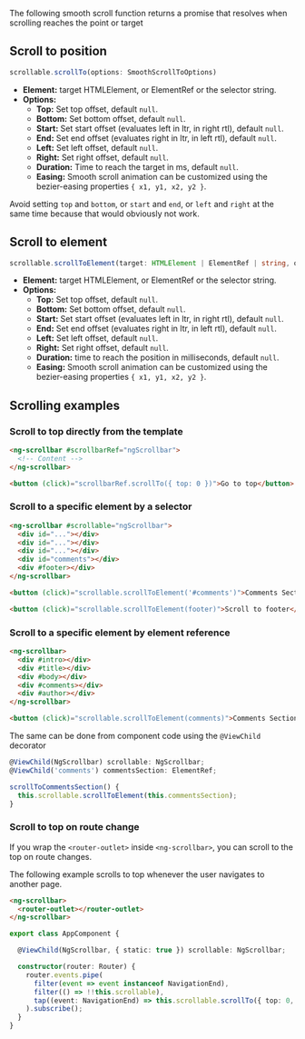 The following smooth scroll function returns a promise that resolves when scrolling reaches the point or target

## Scroll to position

```ts
scrollable.scrollTo(options: SmoothScrollToOptions)
```

- **Element:** target HTMLElement, or ElementRef or the selector string.
- **Options:**
  - **Top:** Set top offset, default `null`.
  - **Bottom:** Set bottom offset, default `null`.
  - **Start:** Set start offset (evaluates left in ltr, in right rtl), default `null`.
  - **End:** Set end offset (evaluates right in ltr, in left rtl), default `null`.
  - **Left:** Set left offset, default `null`.
  - **Right:** Set right offset, default `null`.
  - **Duration:** Time to reach the target in ms, default `null`.
  - **Easing:** Smooth scroll animation can be customized using the bezier-easing properties `{ x1, y1, x2, y2 }`.

Avoid setting `top` and `bottom`, or `start` and `end`, or `left` and `right` at the same time because that would obviously not work.

## Scroll to element

```ts
scrollable.scrollToElement(target: HTMLElement | ElementRef | string, options?)
```

- **Element:** target HTMLElement, or ElementRef or the selector string.
- **Options:**
  - **Top:** Set top offset, default `null`.
  - **Bottom:** Set bottom offset, default `null`.
  - **Start:** Set start offset (evaluates left in ltr, in right rtl), default `null`.
  - **End:** Set end offset (evaluates right in ltr, in left rtl), default `null`.
  - **Left:** Set left offset, default `null`.
  - **Right:** Set right offset, default `null`.
  - **Duration:** time to reach the position in milliseconds, default `null`.
  - **Easing:** Smooth scroll animation can be customized using the bezier-easing properties `{ x1, y1, x2, y2 }`.

## Scrolling examples

### Scroll to top directly from the template

```html
<ng-scrollbar #scrollbarRef="ngScrollbar">
  <!-- Content -->
</ng-scrollbar>

<button (click)="scrollbarRef.scrollTo({ top: 0 })">Go to top</button>
```

### Scroll to a specific element by a selector

```html
<ng-scrollbar #scrollable="ngScrollbar">
  <div id="..."></div>
  <div id="..."></div>
  <div id="..."></div>
  <div id="comments"></div>
  <div #footer></div>
</ng-scrollbar>

<button (click)="scrollable.scrollToElement('#comments')">Comments Section</button>

<button (click)="scrollable.scrollToElement(footer)">Scroll to footer</button>
```

### Scroll to a specific element by element reference

```html
<ng-scrollbar>
  <div #intro></div>
  <div #title></div>
  <div #body></div>
  <div #comments></div>
  <div #author></div>
</ng-scrollbar>

<button (click)="scrollable.scrollToElement(comments)">Comments Section</button>
```

The same can be done from component code using the `@ViewChild` decorator

```ts
@ViewChild(NgScrollbar) scrollable: NgScrollbar;
@ViewChild('comments') commentsSection: ElementRef;

scrollToCommentsSection() {
  this.scrollable.scrollToElement(this.commentsSection);
}
```


### Scroll to top on route change

If you wrap the `<router-outlet>` inside `<ng-scrollbar>`, you can scroll to the top on route changes.

The following example scrolls to top whenever the user navigates to another page.

```html
<ng-scrollbar>
  <router-outlet></router-outlet>
</ng-scrollbar>
```
```ts
export class AppComponent {

  @ViewChild(NgScrollbar, { static: true }) scrollable: NgScrollbar;

  constructor(router: Router) {
    router.events.pipe(
      filter(event => event instanceof NavigationEnd),
      filter(() => !!this.scrollable),
      tap((event: NavigationEnd) => this.scrollable.scrollTo({ top: 0, duration: 500 }))
    ).subscribe();
  }
}
```
